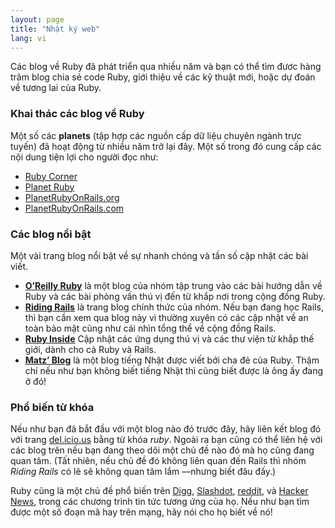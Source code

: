 ```yaml
---
layout: page
title: "Nhật ký web"
lang: vi
---
```


Các blog về Ruby đã phát triển qua nhiều năm và 
bạn có thể tìm đươc hàng trăm blog chia sẻ code Ruby, 
giới thiệu về các kỹ thuật mới, hoặc dự đoán về tương lai của Ruby.

### Khai thác các blog về Ruby

Một số các **planets** (tập hợp các nguồn cấp dữ liệu chuyên ngành trực tuyến) 
đã hoạt động từ nhiều năm trở lại đây. 
Một số trong đó cung cấp các nội dung tiện lợi cho người đọc như:

* [Ruby Corner][4]
* [Planet Ruby][5]
* [PlanetRubyOnRails.org][6]
* [PlanetRubyOnRails.com][7]

### Các blog nổi bật

Một vài trang blog nổi bật về sự nhanh chóng và tần số cập nhật các bài viết.

* [**O’Reilly Ruby**][8] là một blog của nhóm tập trung vào các bài hướng dẫn về Ruby 
và các bài phỏng vấn thú vị đến từ khắp nơi trong cộng đồng Ruby.
* [**Riding Rails**][9] là trang blog chính thức của nhóm. 
Nếu bạn đang học Rails, thì bạn cần xem qua blog này vì thường xuyên có 
các cập nhật về an toàn bảo mật cũng như cái nhìn tổng thể về cộng đồng Rails.
* [**Ruby Inside**][10] Cập nhật các ứng dụng thú vị và các thư viện 
từ khắp thế giới, dành cho cả Ruby và Rails.
* [**Matz’ Blog**][11] là một blog tiếng Nhật được viết bởi cha đẻ của Ruby. 
Thậm chí nếu như bạn không biết tiếng Nhật thì cũng biết được là ông ấy đang ở đó!

### Phổ biến từ khóa

Nếu như bạn đã bắt đầu với một blog nào đó trước đây, hãy liên kết blog 
đó với trang [del.icio.us][12] bằng từ khóa *ruby*. 
Ngoài ra bạn cũng có thể liên hệ với các blog trên nếu bạn đang theo dõi 
một chủ đề nào đó mà họ cũng đang quan tâm. 
(Tất nhiên, nếu chủ đề đó không liên quan đến Rails thì nhóm *Riding Rails* 
có lẽ sẽ không quan tâm lắm —nhưng biết đâu đấy.)

Ruby cũng là một chủ đề phổ biến trên [Digg][13], [Slashdot][14], [reddit][15], 
và [Hacker News][16], trong các chương trình tin tức tương ứng của họ. 
Nếu như bạn tìm được một số đoạn mã hay trên mạng, hãy nói cho họ biết về nó!



[4]: http://rubycorner.com
[5]: http://planetruby.0x42.net/
[6]: http://www.planetrubyonrails.org/
[7]: http://www.planetrubyonrails.com/
[8]: http://oreillynet.com/ruby/
[9]: http://weblog.rubyonrails.org/
[10]: http://www.rubyinside.com/
[11]: http://www.rubyist.net/~matz/
[12]: http://del.icio.us
[13]: http://digg.com/programming
[14]: http://developers.slashdot.org/
[15]: http://www.reddit.com/r/ruby
[16]: http://news.ycombinator.com/

